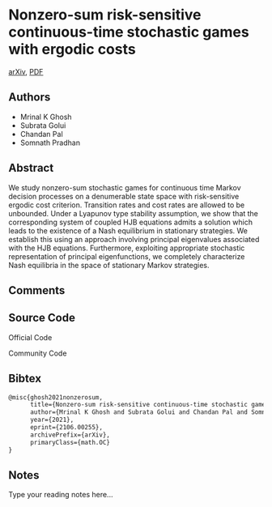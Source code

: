 
# Nonzero-sum risk-sensitive continuous-time stochastic games with ergodic costs

[arXiv](https://arxiv.org/abs/2106.0255), [PDF](https://arxiv.org/pdf/2106.0255.pdf)

## Authors

- Mrinal K Ghosh
- Subrata Golui
- Chandan Pal
- Somnath Pradhan

## Abstract

We study nonzero-sum stochastic games for continuous time Markov decision processes on a denumerable state space with risk-sensitive ergodic cost criterion. Transition rates and cost rates are allowed to be unbounded. Under a Lyapunov type stability assumption, we show that the corresponding system of coupled HJB equations admits a solution which leads to the existence of a Nash equilibrium in stationary strategies. We establish this using an approach involving principal eigenvalues associated with the HJB equations. Furthermore, exploiting appropriate stochastic representation of principal eigenfunctions, we completely characterize Nash equilibria in the space of stationary Markov strategies.

## Comments



## Source Code

Official Code



Community Code



## Bibtex

```tex
@misc{ghosh2021nonzerosum,
      title={Nonzero-sum risk-sensitive continuous-time stochastic games with ergodic costs}, 
      author={Mrinal K Ghosh and Subrata Golui and Chandan Pal and Somnath Pradhan},
      year={2021},
      eprint={2106.00255},
      archivePrefix={arXiv},
      primaryClass={math.OC}
}
```

## Notes

Type your reading notes here...

